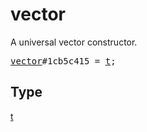 # vector

A universal vector constructor.

<pre>
<a href="../constructor/vector.md">vector</a>#1cb5c415 = <a href="../type/t.md">t</a>;</pre>

## Type

<a href="../type/t.md">t</a>
